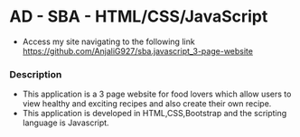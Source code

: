 # AD - SBA - HTML/CSS/JavaScript

* Access my site navigating to the following link https://github.com/AnjaliG927/sba.javascript_3-page-website

### Description
* This application is a 3 page website for food lovers which allow users to view healthy and exciting recipes and also create their own recipe.
* This application is developed in HTML,CSS,Bootstrap and the scripting language is Javascript.



